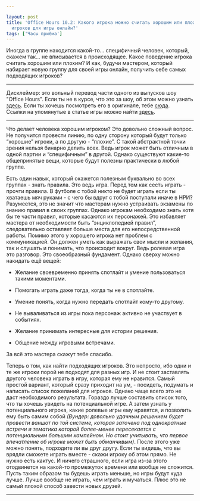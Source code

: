 ```yaml
---

layout: post
title: 'Office Hours 10.2: Какого игрока можно считать хорошим или плохим? Как набирать
  игроков для игры онлайн?'
tags: ['Часы приёма']
---
```


Иногда в группе находится какой-то… специфичный человек, который, скажем так... не вписывается в происходящее. Какое поведение игрока считать хорошим или плохим? И как, будучи мастером, который набирает новую группу для своей игры онлайн, получить себе самых подходящих игроков?



* * *





Дисклеймер: это вольный перевод части одного из выпусков шоу "Office Hours". Если ты не в курсе, что это за шоу, об этом можно узнать [здесь](https://rpgbasement.xyz/2017-03-21-o_o_wtf/). Если ты хочешь посмотреть его в оригинале, тебе [сюда](https://www.youtube.com/playlist?list=PLAmPx8nWedFVGdrP2JmcYzdvZC8sWV5b4).  
Ссылки на упомянутые в статье игры можно найти [здесь](https://rpgbasement.xyz/2017-07-08-o_o_b_s/).





* * *



Что делает человека хорошим игроком? Это довольно сложный вопрос. Не получится провести линию, по одну сторону который будут только “хорошие” игроки, а по другую - “плохие”. С такой абстрактной точки зрения нельзя бинарно делить всех. Ведь игрок может быть отличным в одной партии и “специфичным” в другой. Однако существуют какие-то общепринятые вещи, которые будут полезны практически в любой группе.

Есть один навык, который окажется полезным буквально во всех группах - знать правила. Это ведь игра. Перед тем как сесть играть - прочти правила. В футболе с тобой никто не будет играть если ты хватаешь мяч руками - с чего бы вдруг с тобой поступали иначе в НРИ? Разумеется, это не значит что мастерам нужно устраивать экзамены по знанию правил в своих группах. Однако игрокам необходимо знать хотя бы те части правил, которые касаются их персонажей. Это избавляет мастера от необходимости быть “энциклопедией правил”, следовательно оставляет больше места для его непосредственной работы. Помимо этого у хорошего игрока нет проблем с коммуникацией. Он должен уметь как выражать свои мысли и желания, так и слушать и понимать, что происходит вокруг. Ведь ролевая игра это разговор. Это своеобразный фундамент. Однако сверху можно накидать ещё вещей:




    
  * Желание своевременно принять спотлайт и умение пользоваться такими моментами. 

    
  * Помогать играть даже тогда, когда ты не в спотлайте. 

    
  * Умение понять, когда нужно передать спотлайт кому-то другому. 

    
  * Не вываливаться из игры пока персонаж активно не участвует в событиях. 

    
  * Желание принимать интересные для истории решения. 

    
  * Общение между игровыми встречами.



За всё это мастера скажут тебе спасибо.

Теперь о том, как найти подходящих игроков. Это непросто, ибо одни и те же игроки порой не подходят для разных игр. И не стоит заставлять другого человека играть в игру, которая ему не нравится. Самый простой вариант, который сразу приходит на ум, - посидеть, подумать и написать список пожеланий для игроков. Однако чаще всего это не даст необходимого результата. Гораздо лучше составить список того, что ты хочешь увидеть на потенциальной игре. А затем узнать у потенциального игрока, какие ролевые игры ему нравятся, и позволить ему быть самим собой _(Вундер: довольно удачным решением будет провести ваншот по той системе, которая заточена под однократные встречи и тематика которой более-менее пересекается с потенциальным большим кампейном. Но стоит учитывать, что первое впечатление об игроке может быть обманчивым)_. После этого уже можно понять, подходите ли вы друг другу. Если ты видишь, что вы врядли сможете играть вместе - скажи игроку об этом прямо. Не нужно есть кактус. И ничего страшного, если игра из-за этого отодвинется на какой-то промежуток времени или вообще не сложится. Пусть таким образом ты будешь играть меньше, но игры будут куда лучше. Лучше вообще не играть, чем играть и мучаться. Плюс это не самый плохой способ завести новых друзей.



* * *











